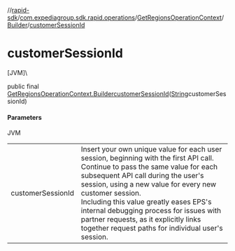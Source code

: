 //[rapid-sdk](../../../../index.md)/[com.expediagroup.sdk.rapid.operations](../../index.md)/[GetRegionsOperationContext](../index.md)/[Builder](index.md)/[customerSessionId](customer-session-id.md)

# customerSessionId

[JVM]\

public final [GetRegionsOperationContext.Builder](index.md)[customerSessionId](customer-session-id.md)([String](https://docs.oracle.com/javase/8/docs/api/java/lang/String.html)customerSessionId)

#### Parameters

JVM

| | |
|---|---|
| customerSessionId | Insert your own unique value for each user session, beginning with the first API call. Continue to pass the same value for each subsequent API call during the user's session, using a new value for every new customer session.<br> Including this value greatly eases EPS's internal debugging process for issues with partner requests, as it explicitly links together request paths for individual user's session. |
